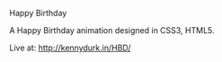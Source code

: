 Happy Birthday

A Happy Birthday animation designed in CSS3, HTML5.

Live at: http://kennydurk.in/HBD/